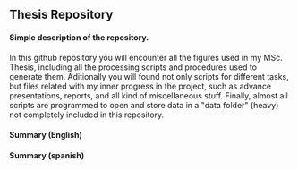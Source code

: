 
## Thesis Repository

#### Simple description of the repository.

In this github repository you will encounter all the figures used in my MSc. Thesis, including all the processing scripts and procedures used 
to generate them. Aditionally you will found not only scripts for different tasks, but files related with my inner progress in the project, such 
as advance presentations, reports, and all kind of miscellaneous stuff. Finally, almost all 
scripts are programmed to open and store data in a "data folder" (heavy) not completely included in this repository. 

#### Summary (English)

#### Summary (spanish)



